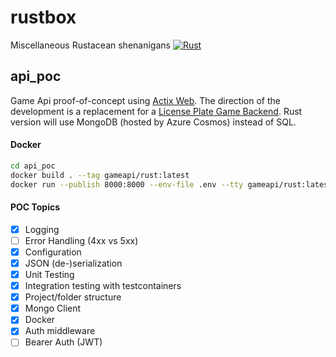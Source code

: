 # rustbox
Miscellaneous Rustacean shenanigans
[![Rust](https://github.com/aspirinonfire/rustbox/actions/workflows/rust.yml/badge.svg?branch=main)](https://github.com/aspirinonfire/rustbox/actions/workflows/rust.yml)

## api_poc
Game Api proof-of-concept using [Actix Web](https://actix.rs/docs/getting-started/). The direction of the development is a replacement for a [License Plate Game Backend](https://github.com/aspirinonfire/thegame/tree/master/backend). Rust version will use MongoDB (hosted by Azure Cosmos) instead of SQL.

#### Docker
```bash
cd api_poc
docker build . --tag gameapi/rust:latest
docker run --publish 8000:8000 --env-file .env --tty gameapi/rust:latest
```

#### POC Topics
- [x] Logging
- [ ] Error Handling (4xx vs 5xx)
- [x] Configuration
- [x] JSON (de-)serialization
- [x] Unit Testing
- [x] Integration testing with testcontainers
- [x] Project/folder structure
- [x] Mongo Client
- [x] Docker
- [x] Auth middleware
- [ ] Bearer Auth (JWT)